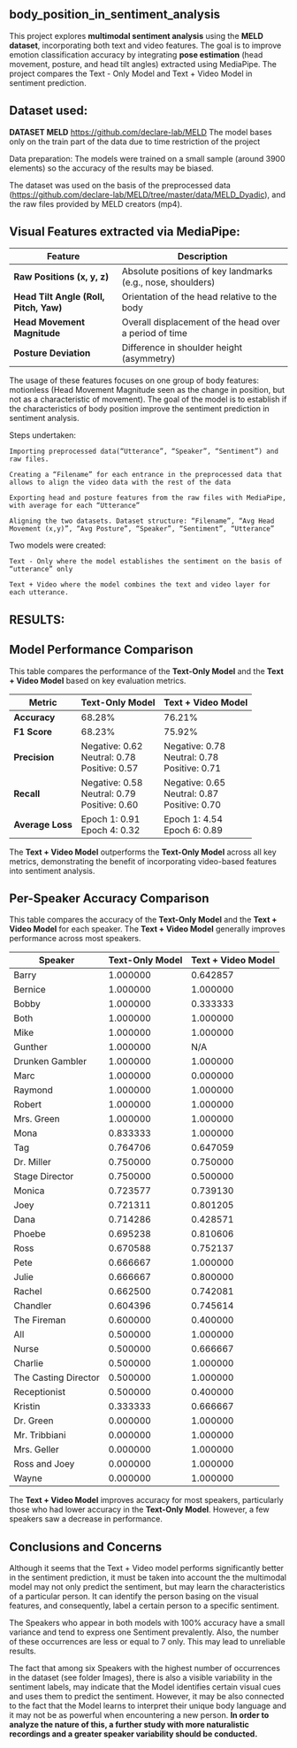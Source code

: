## body_position_in_sentiment_analysis
This project explores **multimodal sentiment analysis** using the **MELD dataset**, incorporating both text and video features. The goal is to improve emotion classification accuracy by integrating **pose estimation** (head movement, posture, and head tilt angles) extracted using MediaPipe. The project compares the Text - Only Model and Text + Video Model in sentiment prediction. 


## **Dataset used:**
**DATASET MELD** https://github.com/declare-lab/MELD The model bases only on the train part of the data due to time restriction of the project

Data preparation: The models were trained on a small sample (around 3900 elements) so the accuracy of the results may be biased.

The dataset was used on the basis of the preprocessed data (https://github.com/declare-lab/MELD/tree/master/data/MELD_Dyadic), and the raw files provided by MELD creators (mp4).

## **Visual Features extracted via MediaPipe:**
| **Feature**               | **Description** |
|---------------------------|----------------|
| **Raw Positions (x, y, z)** | Absolute positions of key landmarks (e.g., nose, shoulders) |
| **Head Tilt Angle (Roll, Pitch, Yaw)** | Orientation of the head relative to the body |
| **Head Movement Magnitude** | Overall displacement of the head over a period of time |
| **Posture Deviation** | Difference in shoulder height (asymmetry) |

The usage of these features focuses on one group of body features: motionless (Head Movement Magnitude seen as the change in position, but not as a characteristic of movement). The goal of the model is to establish if the characteristics of body position improve the sentiment prediction in sentiment analysis.



Steps undertaken:

    Importing preprocessed data(“Utterance”, “Speaker”, “Sentiment”) and raw files.

    Creating a “Filename” for each entrance in the preprocessed data that allows to align the video data with the rest of the data

    Exporting head and posture features from the raw files with MediaPipe, with average for each “Utterance”

    Aligning the two datasets. Dataset structure: “Filename”, “Avg Head Movement (x,y)”, “Avg Posture”, “Speaker”, “Sentiment”, “Utterance”


Two models were created:

    Text - Only where the model establishes the sentiment on the basis of “utterance” only

    Text + Video where the model combines the text and video layer for each utterance.


## **RESULTS:**
## Model Performance Comparison  

This table compares the performance of the **Text-Only Model** and the **Text + Video Model** based on key evaluation metrics.  

| **Metric**       | **Text-Only Model** | **Text + Video Model** |
|------------------|--------------------|------------------------|
| **Accuracy**     | 68.28%             | 76.21%                 |
| **F1 Score**     | 68.23%             | 75.92%                 |
| **Precision**    | Negative: 0.62  <br> Neutral: 0.78  <br> Positive: 0.57  | Negative: 0.78  <br> Neutral: 0.78  <br> Positive: 0.71  |
| **Recall**       | Negative: 0.58  <br> Neutral: 0.79  <br> Positive: 0.60  | Negative: 0.65  <br> Neutral: 0.87  <br> Positive: 0.70  |
| **Average Loss** | Epoch 1: 0.91  <br> Epoch 4: 0.32  | Epoch 1: 4.54  <br> Epoch 6: 0.89  |

The **Text + Video Model** outperforms the **Text-Only Model** across all key metrics, demonstrating the benefit of incorporating video-based features into sentiment analysis.  


## Per-Speaker Accuracy Comparison  

This table compares the accuracy of the **Text-Only Model** and the **Text + Video Model** for each speaker. The **Text + Video Model** generally improves performance across most speakers.  

| **Speaker**           | **Text-Only Model** | **Text + Video Model** |
|-----------------------|--------------------|------------------------|
| Barry                | 1.000000           | 0.642857               |
| Bernice              | 1.000000           | 1.000000               |
| Bobby                | 1.000000           | 0.333333               |
| Both                 | 1.000000           | 1.000000               |
| Mike                 | 1.000000           | 1.000000               |
| Gunther              | 1.000000           | N/A                    |
| Drunken Gambler      | 1.000000           | 1.000000               |
| Marc                 | 1.000000           | 0.000000               |
| Raymond              | 1.000000           | 1.000000               |
| Robert               | 1.000000           | 1.000000               |
| Mrs. Green           | 1.000000           | 1.000000               |
| Mona                 | 0.833333           | 1.000000               |
| Tag                  | 0.764706           | 0.647059               |
| Dr. Miller           | 0.750000           | 0.750000               |
| Stage Director       | 0.750000           | 0.500000               |
| Monica               | 0.723577           | 0.739130               |
| Joey                 | 0.721311           | 0.801205               |
| Dana                 | 0.714286           | 0.428571               |
| Phoebe               | 0.695238           | 0.810606               |
| Ross                 | 0.670588           | 0.752137               |
| Pete                 | 0.666667           | 1.000000               |
| Julie                | 0.666667           | 0.800000               |
| Rachel               | 0.662500           | 0.742081               |
| Chandler             | 0.604396           | 0.745614               |
| The Fireman          | 0.600000           | 0.400000               |
| All                  | 0.500000           | 1.000000               |
| Nurse                | 0.500000           | 0.666667               |
| Charlie              | 0.500000           | 1.000000               |
| The Casting Director | 0.500000           | 1.000000               |
| Receptionist         | 0.500000           | 0.400000               |
| Kristin              | 0.333333           | 0.666667               |
| Dr. Green            | 0.000000           | 1.000000               |
| Mr. Tribbiani        | 0.000000           | 1.000000               |
| Mrs. Geller          | 0.000000           | 1.000000               |
| Ross and Joey        | 0.000000           | 1.000000               |
| Wayne                | 0.000000           | 1.000000               |

The **Text + Video Model** improves accuracy for most speakers, particularly those who had lower accuracy in the **Text-Only Model**. However, a few speakers saw a decrease in performance.  

## **Conclusions and Concerns**

Although it seems that the Text + Video model performs significantly better in the sentiment prediction, it must be taken into account the the multimodal model may not only predict the sentiment, but may learn the characteristics of a particular person. It can identify the person basing on the visual features, and consequently, label a certain person to a specific sentiment.

The Speakers who appear in both models with 100% accuracy have a small variance and tend to express one Sentiment prevalently. Also, the number of these occurrences are less or equal to 7 only. This may lead to unreliable results.  

The fact that among six Speakers with the highest number of occurrences in the dataset (see folder Images), there is also a visible variability in the sentiment labels, may indicate that the Model identifies certain visual cues and uses them to predict the sentiment. However, it may be also connected to the fact that the Model learns to interpret their unique body language and it may not be as powerful when encountering a new person. **In order to analyze the nature of this, a further study with more naturalistic recordings and a greater speaker variability should be conducted.**




